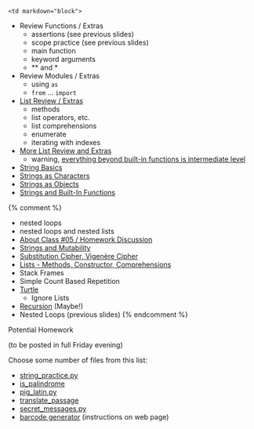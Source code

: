 	<td markdown="block">

* Review Functions / Extras
    * assertions (see previous slides)
    * scope practice (see previous slides)
    * main function
    * keyword arguments
    * \*\* and \*
* Review Modules / Extras
    * using `as`
    * `from` ... `import`
* [List Review / Extras](slides/05/lists-methods-constructor-comprehension.html)
    * methods
    * list operators, etc.
    * list comprehensions
    * enumerate
    * iterating with indexes
* [More List Review and Extras](slides/05/lists-references-map.html)
    * warning, [everything beyond built-in functions is intermediate level](slides/05/lists-references-map.html#32)
* [String Basics](slides/05/strings.html)
* [Strings as Characters](slides/05/strings_as_list.html)
* [Strings as Objects](slides/05/strings_as_objects.html)
* [Strings and Built-In Functions](slides/05/strings_built_in_functions.html) 

{% comment %}
* nested loops
* nested loops and nested lists
* [About Class #05 / Homework Discussion](slides/05/meta.html)
* [Strings and Mutability](slides/05/strings-mutability.html)
* [Substitution Cipher, Vigenère Cipher](slides/05/simple-cipher.html)
* [Lists - Methods, Constructor, Comprehensions](slides/05/lists-methods-constructor-comprehension.html)
* Stack Frames
* Simple Count Based Repetition
* [Turtle](slides/04/turtle.html)
    * Ignore Lists
* [Recursion](slides/04/recursion.html) (Maybe!)
* Nested Loops (previous slides)
{% endcomment %}


</td>
	<td markdown="block">
Potential Homework

(to be posted in full Friday evening)

Choose some number of files from this list:

* [string_practice.py](assignments/hw05/string_practice.py)
* [is_palindrome](assignments/hw05/is_palindrome.py)
* [pig_latin.py](assignments/hw05/pig_latin.py)
* [translate_passage](assignments/hw05/translate_passage.py)
* [secret_messages.py](assignments/hw05/secret_messages.py)
* [barcode generator](assignments/hw05.html) (instructions on web page)

</td>
